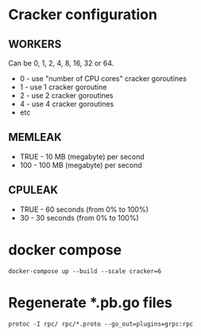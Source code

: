 # Cracker configuration

## WORKERS

Can be 0, 1, 2, 4, 8, 16, 32 or 64.

* 0 - use "number of CPU cores" cracker goroutines
* 1 - use 1 cracker goroutine
* 2 - use 2 cracker goroutines
* 4 - use 4 cracker goroutines
* etc

## MEMLEAK

* TRUE - 10 MB (megabyte) per second 
* 100 - 100 MB (megabyte) per second 

## CPULEAK

* TRUE - 60 seconds (from 0% to 100%) 
* 30 - 30 seconds (from 0% to 100%) 

# docker compose

```
docker-compose up --build --scale cracker=6
```

# Regenerate *.pb.go files

```
protoc -I rpc/ rpc/*.proto --go_out=plugins=grpc:rpc
```
